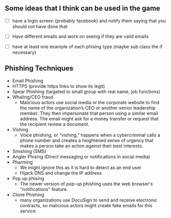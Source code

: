 ## Some ideas that I think can be used in the game

- [ ] have a login screen (probably facebook) and notify them saying that you should not have done that
- [ ] Have different emails and work on seeing if they are valid emails
- [ ] have at least one example of each phising type (maybe sub class the if necessary)


## Phishing Techniques
- Email Phishing
- HTTPS (provide https links to show its legit)
- Spear Phishing (targeted to small group with real name, job functions)
- Whaling/CEO fraud
  - Malicious actors use social media or the corporate website to find the name of the organization’s CEO or another senior leadership member. They then impersonate that person using a similar email address. The email might ask for a money transfer or request that the recipient review a document.
- Vishing
  - Voice phishing, or “vishing,” happens when a cybercriminal calls a phone number and creates a heightened sense of urgency that makes a person take an action against their best interests.
- Smishing (SMS)
- Angler Phising (DIrect messaging or notifications in social media)
- Pharming
  - We might ignore this as it is hard to detect as an end user
  - Hijack DNS and change the IP address
- Pop up phising
  - The newer version of pop-up phishing uses the web browser's "notifications" feature.
- Clone Phishing
  - many organizations use DocuSign to send and receive electronic contracts, so malicious actors might create fake emails for this service.

